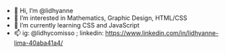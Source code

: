 - 👋 Hi, I’m @lidhyanne
- 👀 I’m interested in Mathematics, Graphic Design, HTML/CSS
- 🌱 I’m currently learning CSS and JavaScript
- 📫 ig: @lidhycomisso ; linkedin: https://www.linkedin.com/in/lidhyanne-lima-40aba41a4/

<!---
lidhyanne/lidhyanne is a ✨ special ✨ repository because its `README.md` (this file) appears on your GitHub profile.
You can click the Preview link to take a look at your changes.
--->
